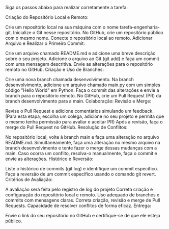 

Siga os passos abaixo para realizar corretamente a tarefa:

Criação do Repositório Local e Remoto:

Crie um repositório local na sua máquina com o nome tarefa-engenharia-git.
Inicialize o Git nesse repositório.
No GitHub, crie um repositório público com o mesmo nome.
Conecte o repositório local ao remoto.
Adicionar Arquivo e Realizar o Primeiro Commit:

Crie um arquivo chamado README.md e adicione uma breve descrição sobre o seu projeto.
Adicione o arquivo ao Git (git add) e faça um commit com uma mensagem descritiva.
Envie as alterações para o repositório remoto no GitHub.
Criação e Uso de Branches:

Crie uma nova branch chamada desenvolvimento.
Na branch desenvolvimento, adicione um arquivo chamado main.py com um simples código "Hello World" em Python.
Faça o commit das alterações e envie a branch para o repositório remoto.
No GitHub, crie um Pull Request (PR) da branch desenvolvimento para a main.
Colaboração: Revisão e Merge:

Revise o Pull Request e adicione comentários simulando um feedback. (Para esta etapa, escolha um colega, adicione no seu projeto e permita que o mesmo tenha permissão para avaliar e aceitar PR)
Após a revisão, faça o merge do Pull Request no GitHub.
Resolução de Conflitos:

No repositório local, volte à branch main e faça uma alteração no arquivo README.md.
Simultaneamente, faça uma alteração no mesmo arquivo na branch desenvolvimento e tente fazer o merge dessas mudanças com a main.
Caso ocorra um conflito, resolva-o manualmente, faça o commit e envie as alterações.
Histórico e Reversão:

Liste o histórico de commits (git log) e identifique um commit específico.
Faça a reversão de um commit específico usando o comando git revert.
Critérios de Avaliação:

A avaliação será feita pelo registro de log do projeto
Correta criação e configuração do repositório local e remoto.
Uso adequado de branches e commits com mensagens claras.
Correta criação, revisão e merge de Pull Requests.
Capacidade de resolver conflitos de forma eficaz.
Entrega:

Envie o link do seu repositório no GitHub e certifique-se de que ele esteja público.